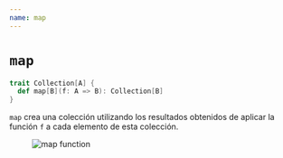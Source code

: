```yaml
---
name: map
---
```


# `map`

~~~ scala
trait Collection[A] {
  def map[B](f: A => B): Collection[B]
}
~~~

`map` crea una colección utilizando los resultados obtenidos de aplicar la función `f` a cada elemento de esta colección.

<figure class="diagram">
  <img src="../images/map.svg" alt="map function">
  <!-- <figcaption class="diagram-desc"></figcaption> -->
</figure>
